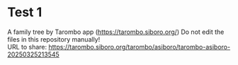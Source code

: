 # Test 1
A family tree by Tarombo app (https://tarombo.siboro.org/) 
Do not edit the files in this repository manually!  
URL to share: https://tarombo.siboro.org/tarombo/asiboro/tarombo-asiboro-20250325213545